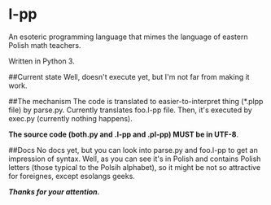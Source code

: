 # l-pp
An esoteric programming language that mimes the
 language of eastern Polish math teachers.

Written in Python 3.

##Current state
Well, doesn't execute yet, but I'm not far from making it work.

##The mechanism
The code is translated to easier-to-interpret thing
(*.plpp file) by parse.py. Currently translates
foo.l-pp file. Then, it's executed by exec.py (currently
nothing happens). 

__The source code (both.py and .l-pp and .pl-pp)
MUST be in UTF-8__. 

##Docs
No docs yet, but you can look into parse.py and foo.l-pp
to get an impression of syntax. Well, as you can 
see it's in Polish and contains Polish letters (those
typical to the Polsih alphabet), so it might be not
so attractive for foreignes, except esolangs geeks.

___Thanks for your attention.___